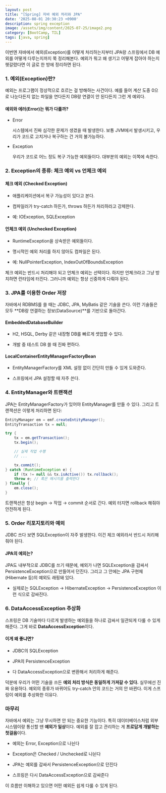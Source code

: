 ```yaml
---
layout: post
title: "[Spring] 자바 예외 처리와 JPA"
date: '2025-08-01 20:30:23 +0900'
description: spring exception
image: /assets/img/content/2025-07-25/image2.png
category: [BootCamp, TIL]
tags: [java, spring]
---
```


이번엔 자바에서 예외(Exception)를 어떻게 처리하는지부터 JPA랑 스프링에서 DB 예외를 어떻게 다루는지까지 쭉 정리해본다. 예외가 뭐고 왜 생기고 어떻게 잡아야 하는지 헷갈렸다면 이 글로 한 방에 정리하면 된다.

### 1. 예외(Exception)란?
예외는 프로그램이 정상적으로 흐르는 걸 방해하는 사건이다. 예를 들어 계산 도중 0으로 나눈다든지 없는 파일을 연다든지 DB랑 연결이 안 된다든지 그런 게 예외다.

#### 예외와 에러(Error)는 뭐가 다를까?
- Error
  
    시스템에서 진짜 심각한 문제가 생겼을 때 발생한다.
    보통 JVM에서 발생시키고, 우리가 코드로 고치거나 복구하는 건 거의 불가능하다.

- Exception
    
    우리가 코드로 어느 정도 복구 가능한 예외들이다. 대부분의 예외는 이쪽에 속한다.

### 2. Exception의 종류: 체크 예외 vs 언체크 예외

#### 체크 예외 (Checked Exception)
- 애플리케이션에서 복구 가능성이 있다고 본다.

- 컴파일러가 try-catch 하든가, throws 하든가 처리하라고 강제한다.

- 예: IOException, SQLException

#### 언체크 예외 (Unchecked Exception)
- RuntimeException을 상속받은 예외들이다.

- 명시적인 예외 처리를 하지 않아도 컴파일은 된다.

- 예: NullPointerException, IndexOutOfBoundsException

체크 예외는 반드시 처리해야 되고 언체크 예외는 선택이다. 하지만 언체크라고 그냥 방치하면 런타임에 터진다. 그러니까 예외는 항상 신중하게 다뤄야 된다.

### 3. JPA를 이용한 Order 저장
자바에서 RDBMS를 쓸 때는 JDBC, JPA, MyBatis 같은 기술을 쓴다. 이런 기술들은 모두 **DB랑 연결하는 정보(DataSource)**를 기반으로 돌아간다.

#### EmbeddedDatabaseBuilder
- H2, HSQL, Derby 같은 내장형 DB를 빠르게 셋업할 수 있다.

- 개발 중 테스트 DB 쓸 때 진짜 편하다.

#### LocalContainerEntityManagerFactoryBean
- EntityManagerFactory를 XML 설정 없이 간단히 만들 수 있게 도와준다.

- 스프링에서 JPA 설정할 때 자주 쓴다.

### 4. EntityManager와 트랜잭션
JPA는 EntityManagerFactory가 있어야 EntityManager를 만들 수 있다. 그리고 트랜잭션은 이렇게 처리하면 된다:

``` java
EntityManager em = emf.createEntityManager();
EntityTransaction tx = null;

try {
    tx = em.getTransaction();
    tx.begin();

    // 실제 작업 수행
    // ...

    tx.commit();
} catch (RuntimeException e) {
    if (tx != null && tx.isActive()) tx.rollback();
    throw e; // 혹은 메시지를 출력한다
} finally {
    em.close();
}
```
트랜잭션은 항상 begin → 작업 → commit 순서로 간다. 예외 터지면 rollback 해줘야 안전하게 된다.

### 5. Order 리포지토리와 예외
JDBC 쓰다 보면 SQLException이 자주 발생한다. 이건 체크 예외라서 반드시 처리해줘야 된다.

#### JPA의 예외는?
JPA도 내부적으로 JDBC를 쓰기 때문에, 예외가 나면 SQLException을 감싸서 PersistenceException으로 만들어서 던진다. 그리고 그 안에는 JPA 구현체(Hibernate 등)의 예외도 래핑돼 있다.

- 실제로는 SQLException → HibernateException → PersistenceException 이런 식으로 감싸진다.

### 6. DataAccessException 추상화
스프링은 DB 기술마다 다르게 발생하는 예외들을 하나로 감싸서 일관되게 다룰 수 있게 해준다. 그게 바로 **DataAccessException**이다.

#### 이게 왜 좋냐면?
- JDBC의 SQLException

- JPA의 PersistenceException

- 다 DataAccessException으로 변환해서 처리하게 해준다.

덕분에 우리가 어떤 기술을 쓰든 **예외 처리 방식은 동일하게 가져갈 수 있다.** 실무에선 진짜 유용하다. 예외의 종류가 바뀌어도 try-catch 안의 코드는 거의 안 바뀐다. 이게 스프링이 예외를 추상화한 이유다.

### 마무리
자바에서 예외는 그냥 무시하면 안 되는 중요한 기능이다. 특히 데이터베이스처럼 외부 시스템이랑 통신할 땐 **예외가 일상**이다. 예외를 잘 잡고 관리하는 게 **프로답게 개발하는 첫걸음**이다.

- 예외는 Error, Exception으로 나뉜다

- Exception은 Checked / Unchecked로 나뉜다

- JPA는 예외를 감싸서 PersistenceException으로 던진다

- 스프링은 다시 DataAccessException으로 감싸준다

이 흐름만 이해하고 있으면 어떤 예외든 쉽게 다룰 수 있게 된다.